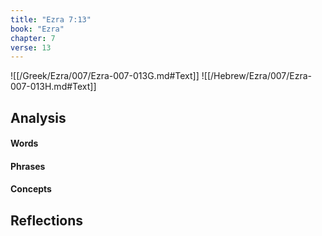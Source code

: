 ```yaml
---
title: "Ezra 7:13"
book: "Ezra"
chapter: 7
verse: 13
---
```

![[/Greek/Ezra/007/Ezra-007-013G.md#Text]]
![[/Hebrew/Ezra/007/Ezra-007-013H.md#Text]]

## Analysis

#### Words

#### Phrases

#### Concepts

## Reflections

